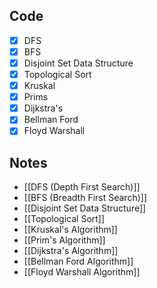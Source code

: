 ## Code
- [x] DFS
- [x] BFS
- [x] Disjoint Set Data Structure
- [x] Topological Sort
- [x] Kruskal
- [x] Prims
- [x] Dijkstra's
- [x] Bellman Ford
- [x] Floyd Warshall

## Notes
- [[DFS (Depth First Search)]]
- [[BFS (Breadth First Search)]]
- [[Disjoint Set Data Structure]]
- [[Topological Sort]]
- [[Kruskal's Algorithm]]
- [[Prim's Algorithm]]
- [[Dijkstra's Algorithm]]
- [[Bellman Ford Algorithm]]
- [[Floyd Warshall Algorithm]]